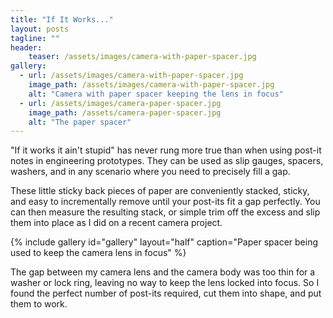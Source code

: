 ```yaml
---
title: "If It Works..."
layout: posts
tagline: ""
header:
    teaser: /assets/images/camera-with-paper-spacer.jpg
gallery:
  - url: /assets/images/camera-with-paper-spacer.jpg
    image_path: /assets/images/camera-with-paper-spacer.jpg
    alt: "Camera with paper spacer keeping the lens in focus"
  - url: /assets/images/camera-paper-spacer.jpg
    image_path: /assets/camera-paper-spacer.jpg
    alt: "The paper spacer"
---
```


"If it works it ain't stupid" has never rung more true than when using post-it notes in engineering prototypes. They can be used as slip gauges, spacers, washers, and in any scenario where you need to precisely fill a gap.  

These little sticky back pieces of paper are conveniently stacked, sticky, and easy to incrementally remove until your post-its fit a gap perfectly. You can then measure the resulting stack, or simple trim off the excess and slip them into place as I did on a recent camera project.

{% include gallery id="gallery" layout="half" caption="Paper spacer being used to keep the camera lens in focus" %}

The gap between my camera lens and the camera body was too thin for a washer or lock ring, leaving no way to keep the lens locked into focus. So I found the perfect number of post-its required, cut them into shape, and put them to work.

